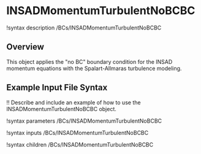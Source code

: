 # INSADMomentumTurbulentNoBCBC

!syntax description /BCs/INSADMomentumTurbulentNoBCBC

## Overview

This object applies the "no BC" boundary condition for the INSAD momentum equations with the
Spalart-Allmaras turbulence modeling.

## Example Input File Syntax

!! Describe and include an example of how to use the INSADMomentumTurbulentNoBCBC object.

!syntax parameters /BCs/INSADMomentumTurbulentNoBCBC

!syntax inputs /BCs/INSADMomentumTurbulentNoBCBC

!syntax children /BCs/INSADMomentumTurbulentNoBCBC
